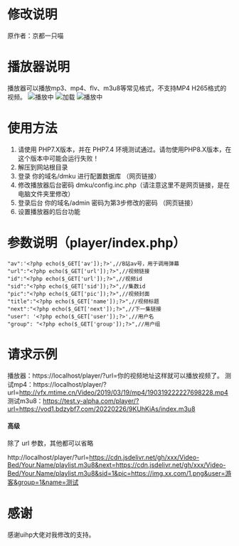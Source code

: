 # 修改说明
原作者：京都一只喵

# 播放器说明
播放器可以播放mp3、mp4、flv、m3u8等常见格式，不支持MP4 H265格式的视频。
![播放中](https://cdn.jsdelivr.net/gh/superggfun/alphaYplayer/screenshot/playing.png)
![加载](https://cdn.jsdelivr.net/gh/superggfun/alphaYplayer/screenshot/playLoading.png)
![播放中](https://cdn.jsdelivr.net/gh/superggfun/alphaYplayer/screenshot/admin.png)

# 使用方法
1. 请使用 PHP7.X版本，并在 PHP7.4 环境测试通过。请勿使用PHP8.X版本，在这个版本中可能会运行失败！
2. 解压到网站根目录
3. 登录  你的域名/dmku 进行配置数据库  （网页链接）
4. 修改播放器后台密码  dmku/config.inc.php（请注意这里不是网页链接，是在电脑文件夹里修改）
5. 登录后台 你的域名/admin  密码为第3步修改的密码 （网页链接）
6. 设置播放器的后台功能

# 参数说明（player/index.php）
``` 
"av":'<?php echo($_GET['av']);?>',//B站av号，用于调用弹幕
"url":"<?php echo($_GET['url']);?>",//视频链接
"id":"<?php echo($_GET['url']);?>",//视频id
"sid":"<?php echo($_GET['sid']);?>",//集数id
"pic":"<?php echo($_GET['pic']);?>",//视频封面
"title":"<?php echo($_GET['name']);?>",//视频标题
"next":"<?php echo($_GET['next']);?>",//下一集链接
"user": '<?php echo($_GET['user']);?>',//用户名
"group": "<?php echo($_GET['group']);?>",//用户组
```
# 请求示例
播放器：https://localhost/player/?url=你的视频地址这样就可以播放视频了。
测试mp4：https://localhost/player/?url=http://vfx.mtime.cn/Video/2019/03/19/mp4/190319222227698228.mp4
测试m3u8：https://test.y-alpha.com/player/?url=https://vod1.bdzybf7.com/20220226/9KUhKiAs/index.m3u8

#### 高级
除了 url 参数，其他都可以省略

http://localhost/player/?url=https://cdn.jsdelivr.net/gh/xxx/Video-Bed/Your.Name/playlist.m3u8&next=https://cdn.jsdelivr.net/gh/xxx/Video-Bed/Your.Name/playlist.m3u8&sid=1&pic=https://img.xx.com/1.png&user=游客&group=1&name=测试

# 感谢
感谢uihp大佬对我修改的支持。
